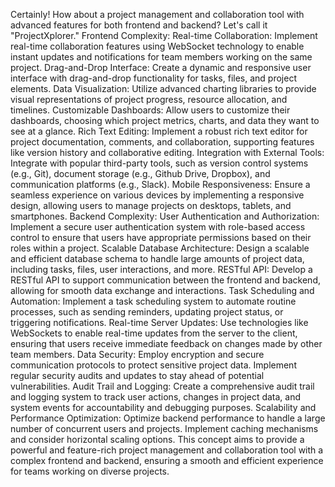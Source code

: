 Certainly! How about a project management and collaboration tool with advanced features for both frontend and backend? Let's call it "ProjectXplorer."
Frontend Complexity:
Real-time Collaboration:
Implement real-time collaboration features using WebSocket technology to enable instant updates and notifications for team members working on the same project.
Drag-and-Drop Interface:
Create a dynamic and responsive user interface with drag-and-drop functionality for tasks, files, and project elements.
Data Visualization:
Utilize advanced charting libraries to provide visual representations of project progress, resource allocation, and timelines.
Customizable Dashboards:
Allow users to customize their dashboards, choosing which project metrics, charts, and data they want to see at a glance.
Rich Text Editing:
Implement a robust rich text editor for project documentation, comments, and collaboration, supporting features like version history and collaborative editing.
Integration with External Tools:
Integrate with popular third-party tools, such as version control systems (e.g., Git), document storage (e.g., Github Drive, Dropbox), and communication platforms (e.g., Slack).
Mobile Responsiveness:
Ensure a seamless experience on various devices by implementing a responsive design, allowing users to manage projects on desktops, tablets, and smartphones.
Backend Complexity:
User Authentication and Authorization:
Implement a secure user authentication system with role-based access control to ensure that users have appropriate permissions based on their roles within a project.
Scalable Database Architecture:
Design a scalable and efficient database schema to handle large amounts of project data, including tasks, files, user interactions, and more.
RESTful API:
Develop a RESTful API to support communication between the frontend and backend, allowing for smooth data exchange and interactions.
Task Scheduling and Automation:
Implement a task scheduling system to automate routine processes, such as sending reminders, updating project status, or triggering notifications.
Real-time Server Updates:
Use technologies like WebSockets to enable real-time updates from the server to the client, ensuring that users receive immediate feedback on changes made by other team members.
Data Security:
Employ encryption and secure communication protocols to protect sensitive project data. Implement regular security audits and updates to stay ahead of potential vulnerabilities.
Audit Trail and Logging:
Create a comprehensive audit trail and logging system to track user actions, changes in project data, and system events for accountability and debugging purposes.
Scalability and Performance Optimization:
Optimize backend performance to handle a large number of concurrent users and projects. Implement caching mechanisms and consider horizontal scaling options.
This concept aims to provide a powerful and feature-rich project management and collaboration tool with a complex frontend and backend, ensuring a smooth and efficient experience for teams working on diverse projects.
